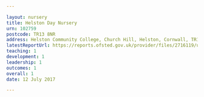 ```yaml
---

layout: nursery
title: Helston Day Nursery
urn: 102759
postcode: TR13 8NR
address: Helston Community College, Church Hill, Helston, Cornwall, TR13 8NR
latestReportUrl: https://reports.ofsted.gov.uk/provider/files/2716119/urn/102759.pdf
teaching: 1
development: 1
leadership: 1
outcomes: 1
overall: 1
date: 12 July 2017

---
```

